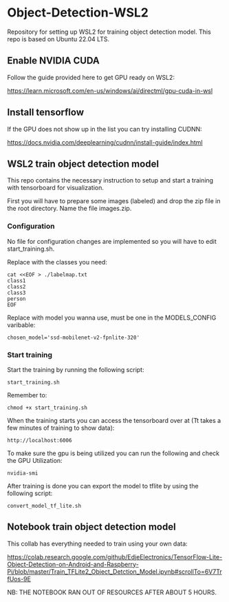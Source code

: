 # Object-Detection-WSL2

Repository for setting up WSL2 for training object detection model. This repo is based on Ubuntu 22.04 LTS.

## Enable NVIDIA CUDA

Follow the guide provided here to get GPU ready on WSL2:

https://learn.microsoft.com/en-us/windows/ai/directml/gpu-cuda-in-wsl

## Install tensorflow

If the GPU does not show up in the list you can try installing CUDNN:

https://docs.nvidia.com/deeplearning/cudnn/install-guide/index.html

## WSL2 train object detection model

This repo contains the necessary instruction to setup and start a training with tensorboard for visualization. 

First you will have to prepare some images (labeled) and drop the zip file in the root directory. Name the file images.zip.

### Configuration

No file for configuration changes are implemented so you will have to edit start_training.sh.

Replace with the classes you need:

```
cat <<EOF > ./labelmap.txt
class1
class2
class3
person
EOF
```

Replace with model you wanna use, must be one in the MODELS_CONFIG varibable:

```
chosen_model='ssd-mobilenet-v2-fpnlite-320'
```

### Start training

Start the training by running the following script:

```
start_training.sh
```

Remember to: 

```
chmod +x start_training.sh
```

When the training starts you can access the tensorboard over at (Tt takes a few minutes of training to show data):

```
http://localhost:6006
```

To make sure the gpu is being utilized you can run the following and check the GPU Utilization:

```
nvidia-smi
```

After training is done you can export the model to tflite by using the following script:

```
convert_model_tf_lite.sh
```

## Notebook train object detection model

This collab has everything needed to train using your own data:

https://colab.research.google.com/github/EdjeElectronics/TensorFlow-Lite-Object-Detection-on-Android-and-Raspberry-Pi/blob/master/Train_TFLite2_Object_Detction_Model.ipynb#scrollTo=6V7TrfUos-9E

NB: THE NOTEBOOK RAN OUT OF RESOURCES AFTER ABOUT 5 HOURS.
